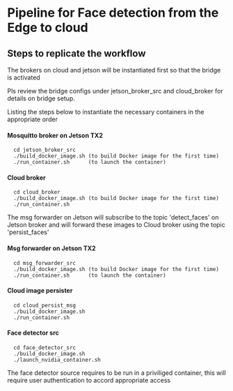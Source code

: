 # Pipeline for Face detection from the Edge to cloud

## Steps to replicate the workflow
   The brokers on cloud and jetson will be instantiated first so that the bridge is activated
   
   Pls review the bridge configs under jetson_broker_src and cloud_broker for details on bridge setup.
   
   Listing the steps below to instantiate the necessary containers in the appropriate order

#### Mosquitto broker on Jetson TX2

```
  cd jetson_broker_src
  ./build_docker_image.sh (to build Docker image for the first time)
  ./run_container.sh      (to launch the container)
```

#### Cloud broker 

```
  cd cloud_broker
  ./build_docker_image.sh (to build Docker image for the first time)
  ./run_container.sh
```

  The msg forwarder on Jetson will subscribe to the topic 'detect_faces' on Jetson broker and will forward these images to Cloud broker using the topic 'persist_faces'  


#### Msg forwarder on Jetson TX2

```
  cd msg_forwarder_src
  ./build_docker_image.sh (to build Docker image for the first time)
  ./run_container.sh      (to launch the container)
```


#### Cloud image persister

```
  cd cloud_persist_msg
  ./build_docker_image.sh
  ./run_container.sh
```

#### Face detector src

```
  cd face_detector_src
  ./build_docker_image.sh
  ./launch_nvidia_container.sh 
```

The face detector source requires to be run in a priviliged container, this will require user authentication to accord appropriate access
